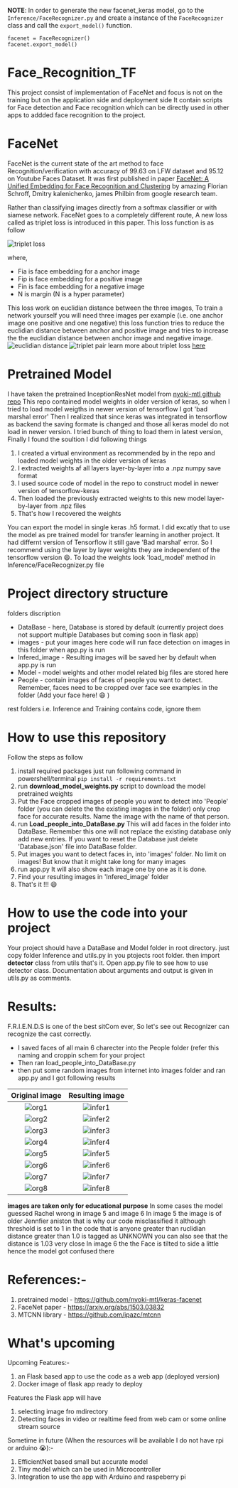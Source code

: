 **NOTE**: In order to generate the new facenet_keras model, go to the `Inference/FaceRecognizer.py` and create a instance of the `FaceRecognizer` class and call the `export_model()` function.

```
facenet = FaceRecognizer()
facenet.export_model()

```

# Face_Recognition_TF
This project consist of implementation of FaceNet and focus is not on the training but on the application side and deployment side
It contain scripts for Face detection and Face recognition which can be directly used in other apps to addded face recognition to the project. 

# FaceNet
FaceNet is the current state of the art method to face Recognition/verification with accuracy of 99.63 on LFW dataset and 95.12 on Youtube Faces Dataset. It was first published in paper [FaceNet: A Unified Embedding for Face Recognition and Clustering](https://arxiv.org/abs/1503.03832) by amazing Florian Schroff, Dmitry kalenichenko, james Philbin from google research team. 

Rather than classifying images directly from a softmax classifier or with siamese network. FaceNet goes to a completely different route, A new loss called as triplet loss is introduced in this paper. This loss function is as follow 

![triplet loss](https://miro.medium.com/max/1034/1*KoOPaO18mSAshqrjrBzttA.png)

where, 
* Fia is face embedding for a anchor image
* Fip is face embedding for a positive image
* Fin is face embedding for a negative image
* N is margin (N is a hyper parameter)

This loss work on euclidian distance between the three images, To train a network yourself you will need three images per example (i.e. one anchor image one positive and one negative) this loss function tries to reduce the euclidian distance between anchor and positive image and tries to increase the the euclidian distance between anchor image and negative image. 
![euclidian distance](https://miro.medium.com/max/3028/1*rDBbSTCvh0xnu2otaW9cyw.png)
![triplet pair](https://i.ytimg.com/vi/d2XB5-tuCWU/maxresdefault.jpg)
learn more about triplet loss [here](https://www.youtube.com/watch?v=d2XB5-tuCWU&ab_channel=DeepLearningAI)

# Pretrained Model
I have taken the pretrained InceptionResNet model from [nyoki-mtl github repo](https://github.com/nyoki-mtl/keras-facenet)
This repo contained model weights in older version of keras, so when I tried to load model weigths in newer version of tensorflow I got 'bad marshal error' Then I realized that since keras was integrated in tensorflow as backend the saving formate is changed and those all keras model do not load in newer version. I tried bunch of thing to load them in latest version, Finally I found the soultion I did following things
1. I created a virtual environment as recommended by in the repo and loaded model weights in the older version of keras
2. I extracted weights af all layers layer-by-layer into a .npz numpy save format
3. I used source code of model in the repo to construct model in newer version of tensorflow-keras
4. Then loaded the previously extracted weights to this new model layer-by-layer from .npz files
5. That's how I recovered the weights

You can export the model in single keras .h5 format. I did excatly that to use the model as pre trained model for transfer learning in another project. It had differnt version of Tensorflow it still gave 'Bad marshal' error. So I recommend using the layer by layer weights they are independent of the tensorflow version :smile:. To load the weights look 'load_model' method in Inference/FaceRecognizer.py file

# Project directory structure
folders discription
* DataBase - here, Database is stored by default (currently project does not support multiple Databases but coming soon in flask app)
* images - put your images here code will run face detection on images in this folder when app.py is run
* Infered_image - Resulting images will be saved her by default when app.py is run
* Model - model weights and other model related big files are stored here
* People - contain images of faces of people you want to detect. Remember, faces need to be cropped over face see examples in the folder  (Add your face here! :smile: )

rest folders i.e. Inference and Training contains code, ignore them

# How to use this repository 
Follow the steps as follow 
1. install required packages just run following command in powershell/terminal
     ```pip install -r requirements.txt ```
2. run **download_model_weights.py** script to download the model pretrained weights
3. Put the Face cropped images of people you want to detect into 'People' folder (you can delete the the existing images in the folder) only crop face for accurate results. Name the image with the name of that person.
4. run **Load_people_into_DataBase.py** This will add faces in the folder into DataBase. Remember this one will not replace the existing database only add new entries. If you want to reset the Database just delete 'Database.json' file into DataBase folder.
5. Put images you want to detect faces in, into 'images' folder. No limit on images! But know that it might take long for many images
6. run app.py It will also show each image one by one as it is done.
7. Find your resulting images in 'Infered_image' folder
8. That's it !!! :smile:

# How to use the code into your project
Your project should have a DataBase and Model folder in root directory. just copy folder Inference and utils.py in you ptojects root folder. then import **detector** class from utils that's it. Open app.py file to see how to use detector class. Documentation about arguments and output is given in utils.py as comments.

# Results:
F.R.I.E.N.D.S is one of the best sitCom ever, So let's see out Recognizer can recognize the cast correctly. 
* I saved faces of all main 6 charecter into the People folder (refer this naming and croppin schem for your project
* Then ran load_people_into_DataBase.py
* then put some random images from internet into images folder and ran app.py and I got following results

Original image             |  Resulting image
:-------------------------:|:-------------------------:
![org1](images/friends_1.jpg)  |  ![infer1](Infered_image/friends_1_infered.png)
![org2](images/friends_2.jpg)  |  ![infer2](Infered_image/friends_2_infered.png)
![org3](images/friends_3.jpg)  |  ![infer3](Infered_image/friends_3_infered.png)
![org4](images/friends_4.jpg)  |  ![infer4](Infered_image/friends_4_infered.png)
![org5](images/friends_5.jpg)  |  ![infer5](Infered_image/friends_5_infered.png)
![org6](images/friends_6.jpg)  |  ![infer6](Infered_image/friends_6_infered.png)
![org7](images/friends_7.jpg)  |  ![infer7](Infered_image/friends_7_infered.png)
![org8](images/friends_8.jpg)  |  ![infer8](Infered_image/friends_8_infered.png)

**images are taken only for educational purpose**
In some cases the model guessed Rachel wrong in image 5 and image 6
In image 5 the image is of older Jennfier aniston that is why our code misclassified it although threshold is set to 1 in the code that is anyone greater than ruclidian distance greater than 1.0 is tagged as UNKNOWN you can also see that the distance is 1.03 very close
In image 6 the the Face is tilted to side a little hence the model got confused there

# References:-
1. pretrained model - https://github.com/nyoki-mtl/keras-facenet
2. FaceNet paper - https://arxiv.org/abs/1503.03832
3. MTCNN library - https://github.com/ipazc/mtcnn

# What's upcoming

Upcoming Features:-
1) an Flask based app to use the code as a web app (deployed version)
2) Docker image of flask app ready to deploy

Features the Flask app will have
1) selecting image fro mdirectory
2) Detecting faces in video or realtime feed from web cam or some online stream source

Sometime in future (When the resources will be available I do not have rpi or arduino :sob:):-
1) EfficientNet based small but accurate model
2) Tiny model which can be used in Microcontroller
3) Integration to use the app with Arduino and raspeberry pi


